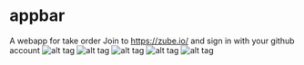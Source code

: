 # appbar
A webapp for take order
Join to https://zube.io/ and sign in with your github account
![alt tag](http://mdariful.com/img/projects/paginalogin.jpg)
![alt tag](http://mdariful.com/img/projects/paginapricipale.jpg)
![alt tag](http://mdariful.com/img/projects/paginaprodotti.jpg)
![alt tag](http://mdariful.com/img/projects/descrizioneprodotto.jpg)
![alt tag](http://mdariful.com/img/projects/cassa.jpg)

